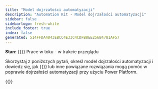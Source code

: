 ```yaml
---
title: "Model dojrzałości automatyzacji"
description: "Automation Kit - Model dojrzałości automatyzacji"
sidebar: false
sidebarlogo: fresh-white
include_footer: true
index: false
generated: 514FFDA4043EBCC4E33C4CDFB8EE256B4781AF57
---
```


**Stan:** {{<externalImage src="https://github.githubassets.com/images/icons/emoji/unicode/1f6a7.png" size="16x16" text="Construction Icon">}} Prace w toku - w trakcie przeglądu

Skorzystaj z poniższych pytań, określ model dojrzałości automatyzacji i dowiedz się, jak {{<product-name>}} lub inne powiązane rozwiązania mogą pomóc w poprawie dojrzałości automatyzacji przy użyciu Power Platform.

{{<questions name="/content/pl/automation-maturity-model.json" completed="" showNavigationButtons="false" locale="pl">}}

